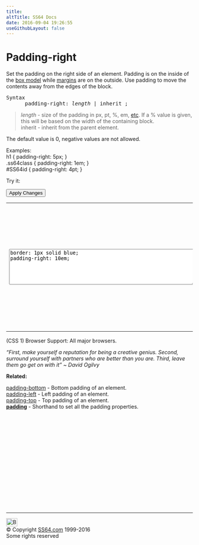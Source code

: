 ```yaml
---
title:
altTitle: SS64 Docs
date: 2016-09-04 19:26:55
useGithubLayout: false
---
```

<!-- #BeginLibraryItem "/Library/head_css.lbi" --><!-- #EndLibraryItem --><h1>Padding-right</h1>
<p> Set the padding on the right side of an element. Padding is on the inside of the <a href="syntax-box-model.html">box model</a> while <a href="margin.html">margins</a> are on the outside. Use padding to move the contents away from the edges of the block.</p>
<pre>Syntax
      padding-right: <i>length </i>| inherit ;</pre>
<blockquote>
<p><i class="code">length </i> - size of the padding in<span class="code"> px, pt, %, em,</span> <a href="syntax-units.html">etc</a>. If a % value is given, this will be based on the width of the containing block.<br>
<span class="code">inherit</span> - inherit from the parent element.</p>
</blockquote>
<p>The default value is 0, negative values are not allowed.</p>
<p>Examples:<br>
  <span class="code">h1 { padding-right: 5px;  }<br>
    .ss64class { padding-right: 1em; }</span><br>
    <span class="code">#SS64id { padding-right: 4pt;  }</span>    <br>
</p>
<p>Try it:</p><input type="button" onclick="ApplyStyle()" value="Apply Changes">
<table>
  <tbody><tr>
    <td><textarea name="tryit" id="trycode" cols="60" rows="6" onfocus="this.style.background='#fff';" onblur="this.style.background='#eee';" tabindex="1">border: 1px solid blue;
padding-right: 10em;
</textarea></td>
    <td><div id="tryresult">This is a sample of text with a CSS border. The padding on each side of an element can be styled together or separately using CSS.</div></td>
  </tr>
</tbody></table>
<p>(CSS 1) Browser Support:  All major browsers.</p>
<p class="quote"><i>“First, make yourself a reputation for being a creative genius. Second, surround yourself with partners who are better than you are. Third, leave them go get on with it”   ~   David Ogilvy</i></p><p><b>Related:</b></p>
<p><a href="padding-bottom.html">padding-bottom</a> - Bottom padding of an element. <br>
<a href="padding-left.html">padding-left</a> - Left padding of an element.<br>
<a href="padding-top.html">padding-top</a> - Top padding of an element.<br>
<b><a href="padding.html">padding</a></b> - Shorthand to set all the padding properties.</p><!-- #BeginLibraryItem "/Library/foot_css.lbi" --><p>
<!-- CSS -->
<ins class="adsbygoogle" style="display:inline-block;width:300px;height:250px" data-ad-client="ca-pub-6140977852749469" data-ad-slot="2739097502"></ins>
<script>
(adsbygoogle = window.adsbygoogle || []).push({});
</script></p>
<hr>
<div id="bl" class="footer"><a href="padding-right.html#"><img src="../images/top.png" width="30" height="22" alt="Back to the Top"></a></div>
<div id="br" class="footer, tagline">© Copyright <a href="../index.html">SS64.com</a> 1999-2016<br>
Some rights reserved</div><!-- #EndLibraryItem -->
